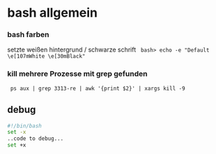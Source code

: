 # bash allgemein

### bash farben
setzte weißen hintergrund / schwarze schrift
` bash> echo -e "Default \e[107mWhite \e[30mBlack"`

### kill mehrere Prozesse mit grep gefunden
` ps aux | grep 3313-re | awk '{print $2}' | xargs kill -9`

## debug
```bash
#!/bin/bash
set -x
..code to debug...
set +x
``` 

